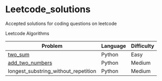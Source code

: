 # Leetcode_solutions
Accepted solutions for coding questions on leetcode

Leetcode Algorithms

Problem| Language | Difficulty
-------|----------|------------
[two_sum](https://github.com/Marcus-Jon/Leetcode_solutions/blob/master/soultions/1_two_sum.py)|Python|Easy
[add_two_numbers](https://github.com/Marcus-Jon/Leetcode_solutions/blob/master/soultions/2_add_two_numbers.py)|Python|Medium
longest_substring_without_repetition|Python|Medium
